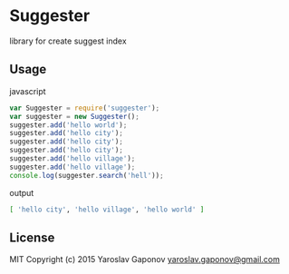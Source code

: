 # Suggester

library for create suggest index

## Usage

javascript

```js
var Suggester = require('suggester');
var suggester = new Suggester();
suggester.add('hello world');
suggester.add('hello city');
suggester.add('hello city');
suggester.add('hello city');
suggester.add('hello village');
suggester.add('hello village');
console.log(suggester.search('hell'));
```

output
```sh
[ 'hello city', 'hello village', 'hello world' ]
```

## License
MIT Copyright (c) 2015 Yaroslav Gaponov <yaroslav.gaponov@gmail.com>